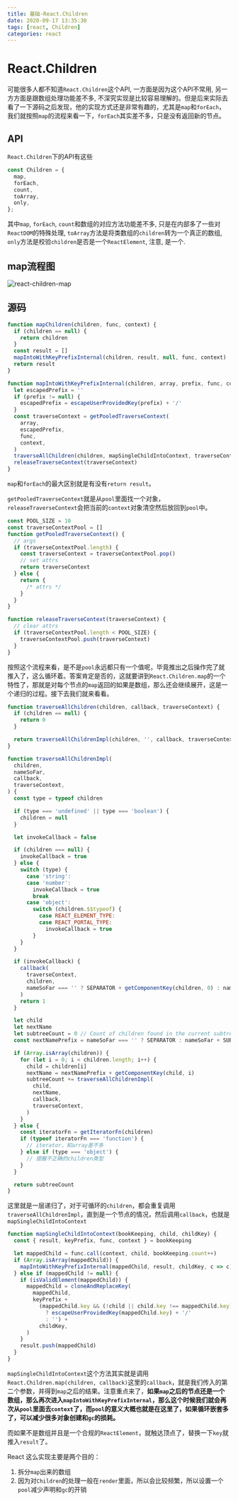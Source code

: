 ```yaml
---
title: 基础-React.Children
date: 2020-09-17 13:35:30
tags: [react, Children]
categories: react
---
```


# React.Children

可能很多人都不知道`React.Children`这个API, 一方面是因为这个API不常用, 另一方方面是跟数组处理功能差不多, 不深究实现是比较容易理解的。但是后来实际去看了一下源码之后发现，他的实现方式还是非常有趣的，尤其是`map`和`forEach`，我们就按照`map`的流程来看一下，`forEach`其实差不多，只是没有返回新的节点。



## API

`React.Children`下的API有这些

```javascript
const Children = {
  map,
  forEach,
  count,
  toArray,
  only,
};
```

其中`map`, `forEach`, `count`和数组的对应方法功能差不多, 只是在内部多了一些对`ReactDOM`的特殊处理, `toArray`方法是将类数组的`children`转为一个真正的数组, `only`方法是校验`children`是否是一个`ReactElement`, 注意, 是一个.

## map流程图

![react-children-map](../../images/react-children-map.png)



## 源码

```javascript
function mapChildren(children, func, context) {
  if (children == null) {
    return children
  }
  const result = []
  mapIntoWithKeyPrefixInternal(children, result, null, func, context)
  return result
}

function mapIntoWithKeyPrefixInternal(children, array, prefix, func, context) {
  let escapedPrefix = ''
  if (prefix != null) {
    escapedPrefix = escapeUserProvidedKey(prefix) + '/'
  }
  const traverseContext = getPooledTraverseContext(
    array,
    escapedPrefix,
    func,
    context,
  )
  traverseAllChildren(children, mapSingleChildIntoContext, traverseContext)
  releaseTraverseContext(traverseContext)
}
```

`map`和`forEach`的最大区别就是有没有`return result`。

`getPooledTraverseContext`就是从`pool`里面找一个对象，`releaseTraverseContext`会把当前的`context`对象清空然后放回到`pool`中。

```javascript
const POOL_SIZE = 10
const traverseContextPool = []
function getPooledTraverseContext() {
  // args
  if (traverseContextPool.length) {
    const traverseContext = traverseContextPool.pop()
    // set attrs
    return traverseContext
  } else {
    return {
      /* attrs */
    }
  }
}

function releaseTraverseContext(traverseContext) {
  // clear attrs
  if (traverseContextPool.length < POOL_SIZE) {
    traverseContextPool.push(traverseContext)
  }
}
```

按照这个流程来看，是不是`pool`永远都只有一个值呢，毕竟推出之后操作完了就推入了，这么循环着。答案肯定是否的，这就要讲到`React.Children.map`的一个特性了，那就是对每个节点的`map`返回的如果是数组，那么还会继续展开，这是一个递归的过程。接下去我们就来看看。

```javascript
function traverseAllChildren(children, callback, traverseContext) {
  if (children == null) {
    return 0
  }

  return traverseAllChildrenImpl(children, '', callback, traverseContext)
}

function traverseAllChildrenImpl(
  children,
  nameSoFar,
  callback,
  traverseContext,
) {
  const type = typeof children

  if (type === 'undefined' || type === 'boolean') {
    children = null
  }

  let invokeCallback = false

  if (children === null) {
    invokeCallback = true
  } else {
    switch (type) {
      case 'string':
      case 'number':
        invokeCallback = true
        break
      case 'object':
        switch (children.$$typeof) {
          case REACT_ELEMENT_TYPE:
          case REACT_PORTAL_TYPE:
            invokeCallback = true
        }
    }
  }

  if (invokeCallback) {
    callback(
      traverseContext,
      children,
      nameSoFar === '' ? SEPARATOR + getComponentKey(children, 0) : nameSoFar,
    )
    return 1
  }

  let child
  let nextName
  let subtreeCount = 0 // Count of children found in the current subtree.
  const nextNamePrefix = nameSoFar === '' ? SEPARATOR : nameSoFar + SUBSEPARATOR

  if (Array.isArray(children)) {
    for (let i = 0; i < children.length; i++) {
      child = children[i]
      nextName = nextNamePrefix + getComponentKey(child, i)
      subtreeCount += traverseAllChildrenImpl(
        child,
        nextName,
        callback,
        traverseContext,
      )
    }
  } else {
    const iteratorFn = getIteratorFn(children)
    if (typeof iteratorFn === 'function') {
      // iterator，和array差不多
    } else if (type === 'object') {
      // 提醒不正确的children类型
    }
  }

  return subtreeCount
}
```

这里就是一层递归了，对于可循环的`children`，都会重复调用`traverseAllChildrenImpl`，直到是一个节点的情况，然后调用`callback`，也就是`mapSingleChildIntoContext`

```js
function mapSingleChildIntoContext(bookKeeping, child, childKey) {
  const { result, keyPrefix, func, context } = bookKeeping

  let mappedChild = func.call(context, child, bookKeeping.count++)
  if (Array.isArray(mappedChild)) {
    mapIntoWithKeyPrefixInternal(mappedChild, result, childKey, c => c)
  } else if (mappedChild != null) {
    if (isValidElement(mappedChild)) {
      mappedChild = cloneAndReplaceKey(
        mappedChild,
        keyPrefix +
          (mappedChild.key && (!child || child.key !== mappedChild.key)
            ? escapeUserProvidedKey(mappedChild.key) + '/'
            : '') +
          childKey,
      )
    }
    result.push(mappedChild)
  }
}
```

`mapSingleChildIntoContext`这个方法其实就是调用`React.Children.map(children, callback)`这里的`callback`，就是我们传入的第二个参数，并得到`map`之后的结果。注意重点来了，**如果`map`之后的节点还是一个数组，那么再次进入`mapIntoWithKeyPrefixInternal`，那么这个时候我们就会再次从`pool`里面去`context`了，而`pool`的意义大概也就是在这里了，如果循环嵌套多了，可以减少很多对象创建和`gc`的损耗。**

而如果不是数组并且是一个合规的`ReactElement`，就触达顶点了，替换一下`key`就推入`result`了。

React 这么实现主要是两个目的：

1. 拆分`map`出来的数组
2. 因为对`Children`的处理一般在`render`里面，所以会比较频繁，所以设置一个`pool`减少声明和`gc`的开销



<!-- more -->
